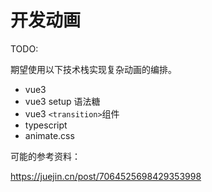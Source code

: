 # 开发动画

TODO:

期望使用以下技术栈实现复杂动画的编排。

- vue3
- vue3 setup 语法糖
- vue3 `<transition>`组件
- typescript
- animate.css

可能的参考资料：

https://juejin.cn/post/7064525698429353998
